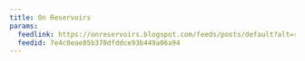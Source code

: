 ```yaml
---
title: On Reservoirs
params:
  feedlink: https://onreservoirs.blogspot.com/feeds/posts/default?alt=rss
  feedid: 7e4c0eae85b378dfddce93b449a06a94
---
```

